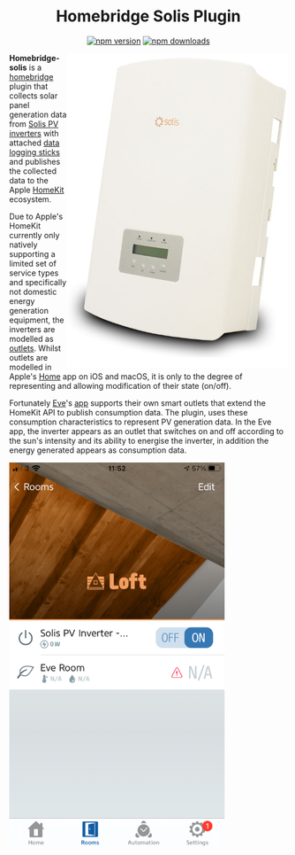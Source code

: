 <span align="center">

# Homebridge Solis Plugin

<a href="https://www.npmjs.com/package/homebridge-solis"><img title="npm version" src="https://badgen.net/npm/v/homebridge-solis" ></a>
<a href="https://www.npmjs.com/package/homebridge-solis"><img title="npm downloads" src="https://badgen.net/npm/dt/homebridge-solis" ></a>

</span>

<img src="https://github.com/simonarnell/homebridge-solis/blob/resources/inverter.jpg" align="right" alt="inverter">

**Homebridge-solis** is a [homebridge](https://homebridge.io) plugin that collects solar panel generation data from [Solis PV inverters](https://www.ginlong.com/) with attached [data logging sticks](https://www.ginlong.com/accessories2/1083.html) and publishes the collected data to the Apple [HomeKit](https://developer.apple.com/homekit/) ecosystem.

Due to Apple's HomeKit currently only natively supporting a limited set of service types and specifically not domestic energy generation equipment, the inverters are modelled as [outlets](https://developer.apple.com/documentation/homekit/hmservicetypeoutlet). Whilst outlets are modelled in Apple's [Home](https://www.apple.com/uk/ios/home/) app on iOS and macOS, it is only to the degree of representing and allowing modification of their state (on/off). 

Fortunately [Eve](https://www.evehome.com/en)'s [app](https://www.evehome.com/en/eve-app) supports their own smart outlets that extend the HomeKit API to publish consumption data. The plugin, uses these consumption characteristics to represent PV generation data. In the Eve app, the inverter appears as an outlet that switches on and off according to the sun's intensity and its ability to energise the inverter, in addition the energy generated appears as consumption data.

<img src="https://github.com/simonarnell/homebridge-solis/blob/resources/eve.png" align="center" alt="eve app">
